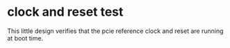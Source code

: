 # clock and reset test
This little design verifies that the pcie reference clock and reset are running at boot time.

